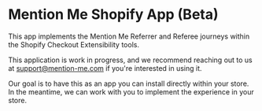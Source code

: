 # Mention Me Shopify App (Beta)

This app implements the Mention Me Referrer and Referee journeys within the Shopify Checkout Extensibility tools.

This application is work in progress, and we recommend reaching out to us at support@mention-me.com if you're interested
in using it.

Our goal is to have this as an app you can install directly within your store. In the meantime, we can work with you to
implement the experience in your store.
